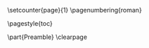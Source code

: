 <!-- (re-)Start page numbering of the pre-amble -->
\setcounter{page}{1}
\pagenumbering{roman}
<!-- Use the table of contents page style from here on out -->
\pagestyle{toc}

<!-- Start new part -->
\part{Preamble}
\clearpage
